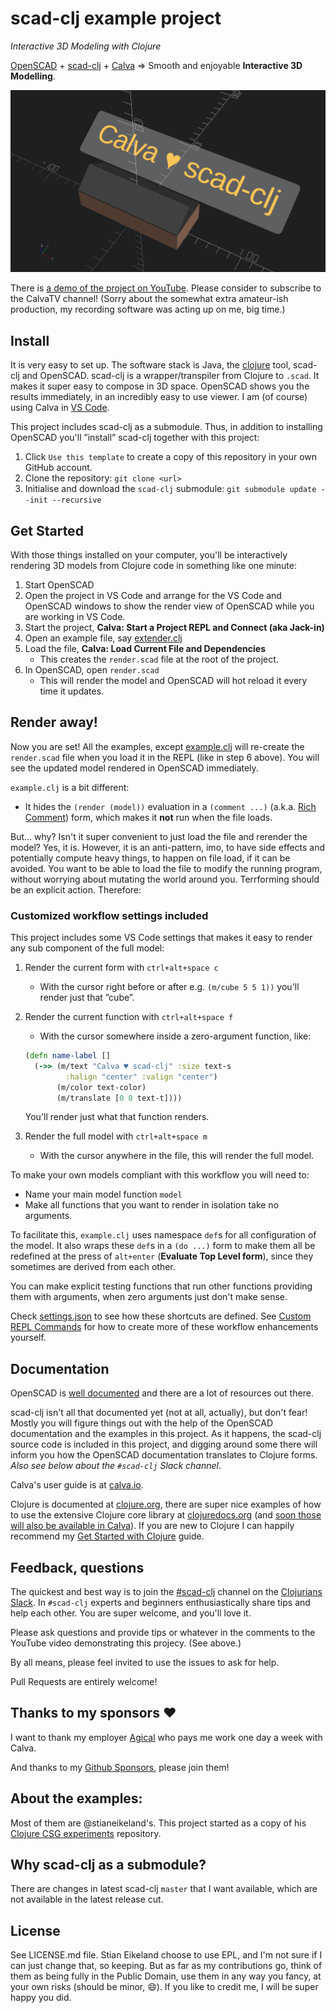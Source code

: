 # scad-clj example project

_Interactive 3D Modeling with Clojure_

[OpenSCAD](https://openscad.org) + [scad-clj](https://github.com/farrellm/scad-clj) + [Calva](https://calva.io) => Smooth and enjoyable **Interactive 3D Modelling**.

[![](example.png?raw=true)](https://youtube.com/watch?fJpDztSR53E)

There is [a demo of the project on YouTube](https://youtu.be/fJpDztSR53E). Please consider to subscribe to the CalvaTV channel! (Sorry about the somewhat extra amateur-ish production, my recording software was acting up on me, big time.)

## Install

It is very easy to set up. The software stack is Java, the [clojure](https://clojure.org/) tool, scad-clj and OpenSCAD. scad-clj is a wrapper/transpiler from Clojure to `.scad`. It makes it super easy to compose in 3D space. OpenSCAD shows you the results immediately, in an incredibly easy to use viewer. I am (of course) using Calva in [VS Code](https://code.visualstudio.com).

This project includes scad-clj as a submodule. Thus, in addition to installing OpenSCAD you'll ”install” scad-clj together with this project:

1. Click `Use this template` to create a copy of this repository in your own GitHub account.
1. Clone the repository: `git clone <url>`
1. Initialise and download the `scad-clj` submodule: `git submodule update --init --recursive`

## Get Started

With those things installed on your computer, you'll be interactively rendering 3D models from Clojure code in something like one minute:

1. Start OpenSCAD
1. Open the project in VS Code and arrange for the VS Code and OpenSCAD windows to show the render view of OpenSCAD while you are working in VS Code.
1. Start the project, **Calva: Start a Project REPL and Connect (aka Jack-in)**
1. Open an example file, say [extender.clj](src/scad_clj_workflow/hydroponics/extender.clj)
1. Load the file, **Calva: Load Current File and Dependencies**
   * This creates the `render.scad` file at the root of the project.
1. In OpenSCAD, open `render.scad`
    * This will render the model and OpenSCAD will hot reload it every time it updates.

## Render away!

Now you are set! All the examples, except [example.clj](src/scad_clj_workflow/example.clj) will re-create the `render.scad` file when you load it in the REPL (like in step 6 above). You will see the updated model rendered in OpenSCAD immediately.

`example.clj` is a bit different:

* It hides the `(render (model))` evaluation in a `(comment ...)` (a.k.a. [Rich Comment](https://calva.io/rich-comments/)) form, which makes it **not** run when the file loads.

But... why? Isn't it super convenient to just load the file and rerender the model? Yes, it is. However, it is an anti-pattern, imo, to have side effects and potentially compute heavy things, to happen on file load, if it can be avoided. You want to be able to load the file to modify the running program, without worrying about mutating the world around you. Terrforming should be an explicit action. Therefore:

### Customized workflow settings included

This project includes some VS Code settings that makes it easy to render any sub component of the full model:

1. Render the current form with `ctrl+alt+space c`
   * With the cursor right before or after e.g. `(m/cube 5 5 1))` you'll render just that ”cube”.
1. Render the current function with `ctrl+alt+space f`
   * With the cursor somewhere inside a zero-argument function, like:

   ```clojure
   (defn name-label []
     (->> (m/text "Calva ♥️ scad-clj" :size text-s
            :halign "center" :valign "center")
          (m/color text-color)
          (m/translate [0 0 text-t])))
   ```

   You'll render just what that function renders.
1. Render the full model with `ctrl+alt+space m`
   * With the cursor anywhere in the file, this will render the full model.

To make your own models compliant with this workflow you will need to:

* Name your main model function `model`
* Make all functions that you want to render in isolation take no arguments.

To facilitate this, `example.clj` uses namespace `def`s for all configuration of the model. It also wraps these `def`s in a `(do ...)` form to make them all be redefined at the press of `alt+enter` (**Evaluate Top Level form**), since they sometimes are derived from each other.

You can make explicit testing functions that run other functions providing them with arguments, when zero arguments just don't make sense.

Check [settings.json](.vscode/settings.json) to see how these shortcuts are defined. See [Custom REPL Commands](https://calva.io/custom-commands/) for how to create more of these workflow enhancements yourself.

## Documentation

OpenSCAD is [well documented](https://openscad.org/documentation.html) and there are a lot of resources out there.

scad-clj isn't all that documented yet (not at all, actually), but don't fear! Mostly you will figure things out with the help of the OpenSCAD documentation and the examples in this project. As it happens, the scad-clj source code is included in this project, and digging around some there will inform you how the OpenSCAD documentation translates to Clojure forms. _Also see below about the `#scad-clj` Slack channel_.

Calva's user guide is at [calva.io](https://calva.io).

Clojure is documented at [clojure.org](https://clojure.org), there are super nice examples of how to use the extensive Clojure core library at [clojuredocs.org](https://clojuredocs.org) (and [soon those will also be available in Calva](https://twitter.com/pappapez/status/1452409528511762444)). If you are new to Clojure I can happily recommend my [Get Started with Clojure](https://calva.io/get-started-with-clojure/) guide.

## Feedback, questions

The quickest and best way is to join the [#scad-clj](https://clojurians.slack.com/archives/C02K1D8V6CB) channel on the [Clojurians Slack](https://clojurians.net). In `#scad-clj` experts and beginners enthusiastically share tips and help each other. You are super welcome, and you'll love it.

Please ask questions and provide tips or whatever in the comments to the YouTube video demonstrating this projecy. (See above.)

By all means, please feel invited to use the issues to ask for help.

Pull Requests are entirely welcome!

## Thanks to my sponsors  ❤️

I want to thank my employer [Agical](https://agical.se) who pays me work one day a week with Calva.

And thanks to my [Github Sponsors](https://github.com/sponsors/PEZ), please join them!

## About the examples:

Most of them are @stianeikeland's. This project started as a copy of his [Clojure CSG experiments](https://github.com/stianeikeland/clojurescad-experiments) repository.

## Why scad-clj as a submodule?

There are changes in latest scad-clj `master` that I want available, which are not available in the latest release cut.

## License

See LICENSE.md file. Stian Eikeland choose to use EPL, and I'm not sure if I can just change that, so keeping. But as far as my contributions go, think of them as being fully in the Public Domain, use them in any way you fancy, at your own risks (should be minor, 😄). If you like to credit me, I will be super happy you did.
